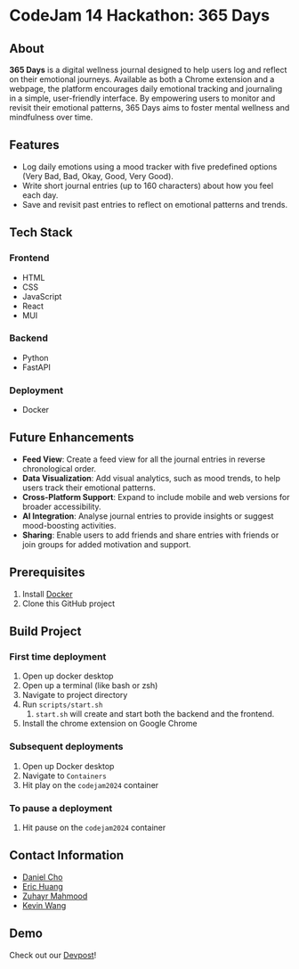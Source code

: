 # CodeJam 14 Hackathon: 365 Days
## About
**365 Days** is a digital wellness journal designed to help users log and reflect on their emotional journeys. Available
as both a Chrome extension and a webpage, the platform encourages daily emotional tracking and journaling in a simple, 
user-friendly interface. By empowering users to monitor and revisit their emotional patterns, 365 Days aims to 
foster mental wellness and mindfulness over time.

## Features
- Log daily emotions using a mood tracker with five predefined options (Very Bad, Bad, Okay, Good, Very Good).
- Write short journal entries (up to 160 characters) about how you feel each day.
- Save and revisit past entries to reflect on emotional patterns and trends.

## Tech Stack
### Frontend 
- HTML
- CSS
- JavaScript
- React
- MUI
### Backend
- Python
- FastAPI
### Deployment
- Docker

## Future Enhancements
- **Feed View**: Create a feed view for all the journal entries in reverse chronological order.
- **Data Visualization**: Add visual analytics, such as mood trends, to help users track their emotional patterns.
- **Cross-Platform Support**: Expand to include mobile and web versions for broader accessibility.
- **AI Integration**: Analyse journal entries to provide insights or suggest mood-boosting activities.
- **Sharing**: Enable users to add friends and share entries with friends or join groups for added motivation and support.

## Prerequisites
1. Install [Docker](https://docs.docker.com/engine/install/)
2. Clone this GitHub project

## Build Project
### First time deployment
1. Open up docker desktop
2. Open up a terminal (like bash or zsh)
3. Navigate to project directory
4. Run `scripts/start.sh`
   1. `start.sh` will create and start both the backend and the frontend.
5. Install the chrome extension on Google Chrome

### Subsequent deployments
1) Open up Docker desktop
2) Navigate to `Containers`
3) Hit play on the `codejam2024` container

### To pause a deployment
1) Hit pause on the `codejam2024` container

## Contact Information
- [Daniel Cho](https://github.com/daniel-heemang)
- [Eric Huang](https://github.com/erichugy)
- [Zuhayr Mahmood](https://github.com/zuhayrmahmood)
- [Kevin Wang](https://github.com/devkevw)

## Demo
Check out our [Devpost](https://devpost.com/software/365-days)!
